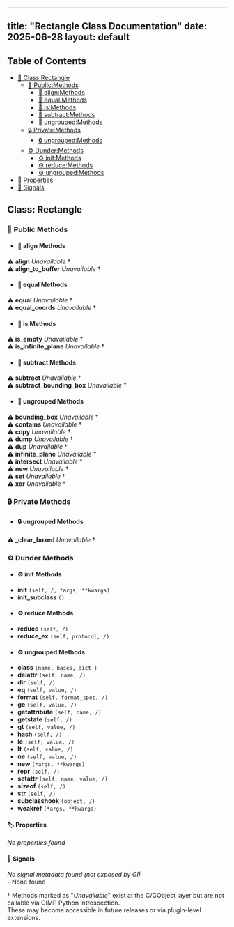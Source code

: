 <!-- Formatted by A³BS formatter.py -->
<!-- Generated by A³BS document.py -->
---
title: "Rectangle Class Documentation"
date: 2025-06-28
layout: default
---

## Table of Contents
- [🔧 Class:Rectangle](#class-rectangle)
  - [ 🔹 Public:Methods](#public-methods)
    - [ 🔹 align:Methods](#align-methods)
    - [ 🔹 equal:Methods](#equal-methods)
    - [ 🔹 is:Methods](#is-methods)
    - [ 🔹 subtract:Methods](#subtract-methods)
    - [ 🔹 ungrouped:Methods](#ungrouped-methods)
  - [ 🔒 Private:Methods](#private-methods)
    - [ 🔒 ungrouped:Methods](#ungrouped-methods)
  - [ ⚙ Dunder:Methods](#dunder-methods)
    - [ ⚙ init:Methods](#init-methods)
    - [ ⚙ reduce:Methods](#reduce-methods)
    - [ ⚙ ungrouped:Methods](#ungrouped-methods)
- [🔧 Properties](#properties-)
- [🔧 Signals](#signals-)
## Class: Rectangle
### 🔹 Public Methods
<a name="public-methods"></a>
- #### 🔹 align Methods
<a name="align-methods"></a>
⚠️ **align** _Unavailable_ †<br>
⚠️ **align_to_buffer** _Unavailable_ †<br>
- #### 🔹 equal Methods
<a name="equal-methods"></a>
⚠️ **equal** _Unavailable_ †<br>
⚠️ **equal_coords** _Unavailable_ †<br>
- #### 🔹 is Methods
<a name="is-methods"></a>
⚠️ **is_empty** _Unavailable_ †<br>
⚠️ **is_infinite_plane** _Unavailable_ †<br>
- #### 🔹 subtract Methods
<a name="subtract-methods"></a>
⚠️ **subtract** _Unavailable_ †<br>
⚠️ **subtract_bounding_box** _Unavailable_ †<br>
- #### 🔹 ungrouped Methods
<a name="ungrouped-methods"></a>
⚠️ **bounding_box** _Unavailable_ †<br>
⚠️ **contains** _Unavailable_ †<br>
⚠️ **copy** _Unavailable_ †<br>
⚠️ **dump** _Unavailable_ †<br>
⚠️ **dup** _Unavailable_ †<br>
⚠️ **infinite_plane** _Unavailable_ †<br>
⚠️ **intersect** _Unavailable_ †<br>
⚠️ **new** _Unavailable_ †<br>
⚠️ **set** _Unavailable_ †<br>
⚠️ **xor** _Unavailable_ †<br>
### 🔒 Private Methods
<a name="private-methods"></a>
- #### 🔒 ungrouped Methods
<a name="ungrouped-methods"></a>
⚠️ **_clear_boxed** _Unavailable_ †<br>
### ⚙ Dunder Methods
<a name="dunder-methods"></a>
- #### ⚙ init Methods
<a name="init-methods"></a>
  - **__init__** `(self, /, *args, **kwargs)`<br>
  - **__init_subclass__** `()`<br>
- #### ⚙ reduce Methods
<a name="reduce-methods"></a>
  - **__reduce__** `(self, /)`<br>
  - **__reduce_ex__** `(self, protocol, /)`<br>
- #### ⚙ ungrouped Methods
<a name="ungrouped-methods"></a>
  - **__class__** `(name, bases, dict_)`<br>
  - **__delattr__** `(self, name, /)`<br>
  - **__dir__** `(self, /)`<br>
  - **__eq__** `(self, value, /)`<br>
  - **__format__** `(self, format_spec, /)`<br>
  - **__ge__** `(self, value, /)`<br>
  - **__getattribute__** `(self, name, /)`<br>
  - **__getstate__** `(self, /)`<br>
  - **__gt__** `(self, value, /)`<br>
  - **__hash__** `(self, /)`<br>
  - **__le__** `(self, value, /)`<br>
  - **__lt__** `(self, value, /)`<br>
  - **__ne__** `(self, value, /)`<br>
  - **__new__** `(*args, **kwargs)`<br>
  - **__repr__** `(self, /)`<br>
  - **__setattr__** `(self, name, value, /)`<br>
  - **__sizeof__** `(self, /)`<br>
  - **__str__** `(self, /)`<br>
  - **__subclasshook__** `(object, /)`<br>
  - **__weakref__** `(*args, **kwargs)`<br>
#### 🏷️ Properties
<a name="properties-"></a>
_No properties found_
<br>
#### 📣 Signals
<a name="signals-"></a>
_No signal metadata found (not exposed by GI)_
<br>- None found


† Methods marked as "_Unavailable_" exist at the C/GObject layer but are not callable via GIMP Python introspection.  
These may become accessible in future releases or via plugin-level extensions.